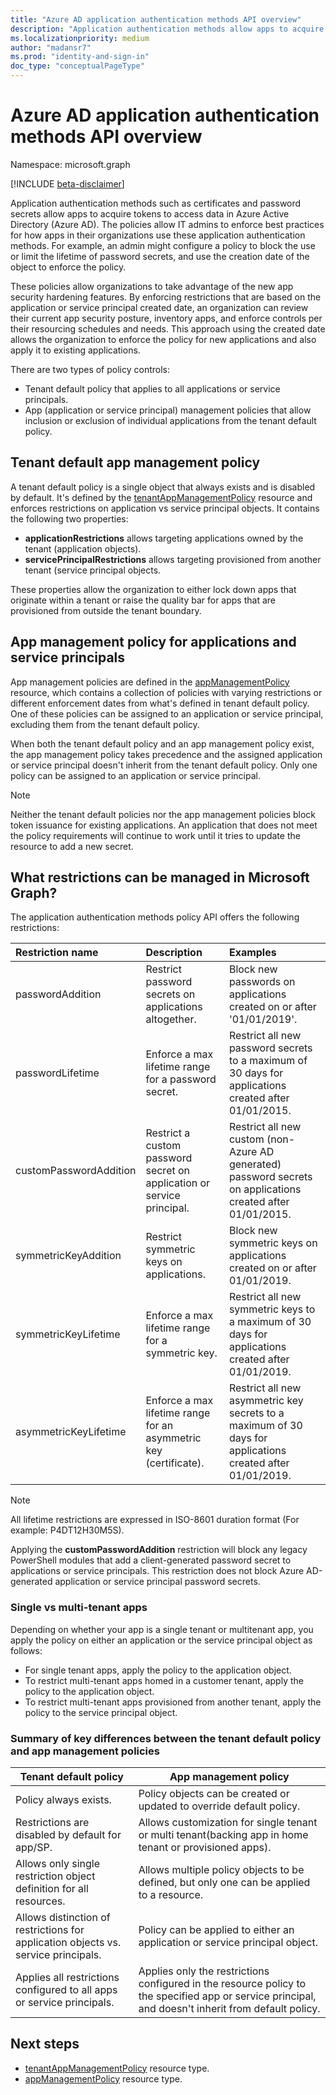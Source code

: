 ```yaml
---
title: "Azure AD application authentication methods API overview"
description: "Application authentication methods allow apps to acquire tokens to access data in Azure AD."
ms.localizationpriority: medium
author: "madansr7"
ms.prod: "identity-and-sign-in"
doc_type: "conceptualPageType"
---
```


# Azure AD application authentication methods API overview 

Namespace: microsoft.graph

[!INCLUDE [beta-disclaimer](../../includes/beta-disclaimer.md)]

Application authentication methods such as certificates and password secrets allow apps to acquire tokens to access data in Azure Active Directory (Azure AD). The policies allow IT admins to enforce best practices for how apps in their organizations use these application authentication methods. For example, an admin might configure a policy to block the use or limit the lifetime of password secrets, and use the creation date of the object to enforce the policy.

These policies allow organizations to take advantage of the new app security hardening features. By enforcing restrictions that are based on the application or service principal created date, an organization can review their current app security posture, inventory apps, and enforce controls per their resourcing schedules and needs. This approach using the created date allows the organization to enforce the policy for new applications and also apply it to existing applications.

There are two types of policy controls:

- Tenant default policy that applies to all applications or service principals.
- App (application or service principal) management policies that allow inclusion or exclusion of individual applications from the tenant default policy.

## Tenant default app management policy

A tenant default policy is a single object that always exists and is disabled by default. It's defined by the [tenantAppManagementPolicy](tenantappmanagementpolicy.md) resource and enforces restrictions on application vs service principal objects. It contains the following two properties:

- **applicationRestrictions** allows targeting applications owned by the tenant (application objects).
- **servicePrincipalRestrictions** allows targeting provisioned from another tenant (service principal objects.

These properties allow the organization to either lock down apps that originate within a tenant or raise the quality bar for apps that are provisioned from outside the tenant boundary.

## App management policy for applications and service principals

App management policies are defined in the [appManagementPolicy](appmanagementpolicy.md) resource, which contains a collection of policies with varying restrictions or different enforcement dates from what's defined in tenant default policy. One of these policies can be assigned to an application or service principal, excluding them from the tenant default policy.

When both the tenant default policy and an app management policy exist, the app management policy takes precedence and the assigned application or service principal doesn't inherit from the tenant default policy. Only one policy can be assigned to an application or service principal.

> [!Note]
> Neither the tenant default policies nor the app management policies block token issuance for existing applications. An application that does not meet the policy requirements will continue to work until it tries to update the resource to add a new secret.

## What restrictions can be managed in Microsoft Graph?

The application authentication methods policy API offers the following restrictions:

| Restriction name       | Description                                                            | Examples                                                                                                    |
| :--------------------- | :--------------------------------------------------------------------- | :---------------------------------------------------------------------------------------------------------- |
| passwordAddition       | Restrict password secrets on applications altogether.                  | Block new passwords on applications created on or after '01/01/2019'.                                       |
| passwordLifetime       | Enforce a max lifetime range for a password secret.                    | Restrict all new password secrets to a maximum of 30 days for applications created after 01/01/2015.        |
| customPasswordAddition | Restrict a custom password secret on application or service principal. | Restrict all new custom (non-Azure AD generated) password secrets on applications created after 01/01/2015. |
| symmetricKeyAddition   | Restrict symmetric keys on applications.                               | Block new symmetric keys on applications created on or after 01/01/2019.                                    |
| symmetricKeyLifetime   | Enforce a max lifetime range for a symmetric key.                      | Restrict all new symmetric keys to a maximum of 30 days for applications created after 01/01/2019.          |
| asymmetricKeyLifetime  | Enforce a max lifetime range for an asymmetric key (certificate).      | Restrict all new asymmetric key secrets to a maximum of 30 days for applications created after 01/01/2019.  |

> [!Note]
> All lifetime restrictions are expressed in ISO-8601 duration format (For example: P4DT12H30M5S).
>
> Applying the **customPasswordAddition** restriction will block any legacy PowerShell modules that add a client-generated password secret to applications or service principals. This restriction does not block Azure AD-generated application or service principal password secrets.

### Single vs multi-tenant apps

Depending on whether your app is a single tenant or multitenant app, you apply the policy on either an application or the service principal object as follows:

- For single tenant apps, apply the policy to the application object.
- To restrict multi-tenant apps homed in a customer tenant, apply the policy to the application object.
- To restrict multi-tenant apps provisioned from another tenant, apply the policy to the service principal object.

### Summary of key differences between the tenant default policy and app management policies

| Tenant default policy                                                              | App management policy                                                                                                                               |
| ---------------------------------------------------------------------------------- | --------------------------------------------------------------------------------------------------------------------------------------------------- |
| Policy always exists.                                                              | Policy objects can be created or updated to override default policy.                                                                                |
| Restrictions are disabled by default for app/SP.                                   | Allows customization for single tenant or multi tenant(backing app in home tenant or provisioned apps).                                             |
| Allows only single restriction object definition for all resources.                | Allows multiple policy objects to be defined, but only one can be applied to a resource.                                                            |
| Allows distinction of restrictions for application objects vs. service principals. | Policy can be applied to either an application or service principal object.                                                                         |
| Applies all restrictions configured to all apps or service principals.             | Applies only the restrictions configured in the resource policy to the specified app or service principal, and doesn't inherit from default policy. |

## Next steps

- [tenantAppManagementPolicy](tenantappmanagementpolicy.md) resource type.
- [appManagementPolicy](appmanagementpolicy.md) resource type.

